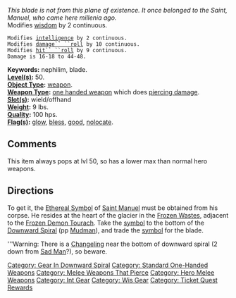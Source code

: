*This blade is not from this plane of existence. It once belonged to the
Saint, Manuel, who came here millenia ago.*  
Modifies [wisdom](Wisdom.md "wikilink") by 2 continuous.

`Modifies `[`intelligence`](Intelligence.md "wikilink")` by 2 continuous.`  
`Modifies `[`damage`` ``roll`](Damage_Roll.md "wikilink")` by 10 continuous.`  
`Modifies `[`hit`` ``roll`](Hit_Roll.md "wikilink")` by 9 continuous.`  
`Damage is 16-18 to 44-48.`

**Keywords:** nephilim, blade.  
**[Level(s)](Object_Level.md "wikilink"):** 50.  
**[Object Type](:Category:Object_Types.md "wikilink"):**
[weapon](:Category:Melee_Weapons.md "wikilink").  
**[Weapon Type](:Category:Melee_Weapons.md "wikilink"):** [one handed
weapon](:Category:Standard_One-Handed_Weapons.md "wikilink") which does
[piercing damage](:Category:Melee_Weapons_That_Pierce.md "wikilink").  
**[Slot(s)](Object_Slots.md "wikilink"):** wield/offhand  
**[Weight](Object_Weight.md "wikilink"):** 9 lbs.  
**[Quality](Object_Quality.md "wikilink"):** 100 hps.  
**[Flag(s)](:Category:Object_Flags.md "wikilink"):**
[glow](Glow_Flag.md "wikilink"), [bless](Bless_Flag.md "wikilink"),
[good](Good_Flag.md "wikilink"),
[nolocate](NoLocate_Flag.md "wikilink").

## Comments

This item always pops at lvl 50, so has a lower max than normal hero
weapons.

## Directions

To get it, the [Ethereal Symbol](Ethereal_Symbol "wikilink") of [Saint
Manuel](Spirit_Of_Saint_Manuel.md "wikilink") must be obtained from his
corpse. He resides at the heart of the glacier in the [Frozen
Wastes](:Category:Frozen_Wastes.md "wikilink"), adjacent to the [Frozen
Demon Tourach](Frozen_Demon_Tourach "wikilink"). Take the
[symbol](Ethereal_Symbol.md "wikilink") to the bottom of the [Downward
Spiral](:Category:Downward_Spiral.md "wikilink") (pp
[Mudman](Mudman "wikilink")), and trade the
[symbol](Ethereal_Symbol.md "wikilink") for the blade.

'''Warning: There is a [Changeling](Changeling "wikilink") near the
bottom of downward spiral (2 down from [Sad Man](Sad_Man "wikilink")?),
so beware.

[Category: Gear In Downward
Spiral](Category:_Gear_In_Downward_Spiral "wikilink") [Category:
Standard One-Handed
Weapons](Category:_Standard_One-Handed_Weapons "wikilink") [Category:
Melee Weapons That
Pierce](Category:_Melee_Weapons_That_Pierce "wikilink") [Category: Hero
Melee Weapons](Category:_Hero_Melee_Weapons "wikilink") [Category: Int
Gear](Category:_Int_Gear "wikilink") [Category: Wis
Gear](Category:_Wis_Gear "wikilink") [Category: Ticket Quest
Rewards](Category:_Ticket_Quest_Rewards "wikilink")
